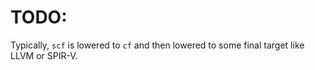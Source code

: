 
# TODO:



Typically, `scf` is lowered to `cf` and then lowered to some final target like LLVM or SPIR-V.